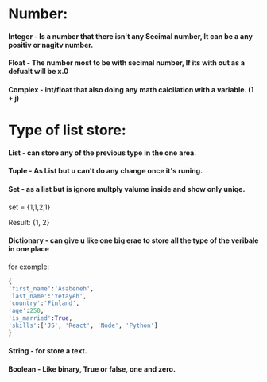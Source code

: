 
# Number:

#### Integer - Is a number that there isn't any Secimal number, It can be a any positiv or nagitv number.
#### Float - The number most to be with secimal number, If its with out as a defualt will be x.0
#### Complex - int/float that also doing any math calcilation with a variable. (1 + j)


# Type of list store:

#### List - can store any of the previous type in the one area.
#### Tuple - As List but u can't do any change once it's runing.
#### Set - as a list but is ignore multply valume inside and show only uniqe.


set = {1,1,2,1}

Result:
{1, 2}
#### Dictionary - can give u like one big erae to store all the type of the veribale in one place

for exomple:
```python
{
'first_name':'Asabeneh',
'last_name':'Yetayeh',
'country':'Finland', 
'age':250, 
'is_married':True,
'skills':['JS', 'React', 'Node', 'Python']
}
```

#### String - for store a text.
#### Boolean - Like binary, True or false, one and zero.
